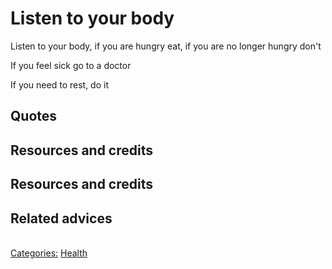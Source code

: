 # Listen to your body

Listen to your body, if you are hungry eat, if you are no longer hungry don't

If you feel sick go to a doctor

If you need to rest, do it

## Quotes

## Resources and credits

## Resources and credits

## Related advices
<br/>[Categories:](../Categories/index.md) [Health](../Categories/Health.md)